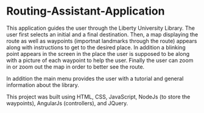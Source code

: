 # Routing-Assistant-Application
This application guides the user through the Liberty University Library. The user first selects an initial and a final destination. Then, a map displaying the route as well as waypoints (importnat landmarks through the route) appears along with instructions to get to the desired place. In addition a blinking point appears in the screen in the place the user is supposed to be along with a picture of each waypoint to help the user. Finally the user can zoom in or zoom out the map in order to better see the route.

In addition the main menu provides the user with a tutorial and general information about the library.

This project was built using HTML, CSS, JavaScript, NodeJs (to store the waypoints), AngularJs (controllers), and JQuery. 
